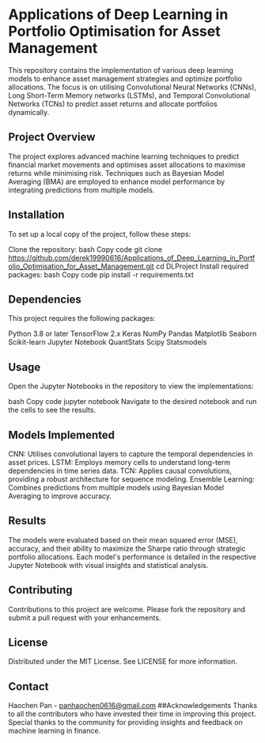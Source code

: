 # Applications of Deep Learning in Portfolio Optimisation for Asset Management
This repository contains the implementation of various deep learning models to enhance asset management strategies and optimize portfolio allocations. The focus is on utilising Convolutional Neural Networks (CNNs), Long Short-Term Memory networks (LSTMs), and Temporal Convolutional Networks (TCNs) to predict asset returns and allocate portfolios dynamically.

## Project Overview
The project explores advanced machine learning techniques to predict financial market movements and optimises asset allocations to maximise returns while minimising risk. Techniques such as Bayesian Model Averaging (BMA) are employed to enhance model performance by integrating predictions from multiple models.

## Installation
To set up a local copy of the project, follow these steps:

Clone the repository:
bash
Copy code
git clone https://github.com/derek19990616/Applications_of_Deep_Learning_in_Portfolio_Optimisation_for_Asset_Management.git
cd DLProject
Install required packages:
bash
Copy code
pip install -r requirements.txt
## Dependencies
This project requires the following packages:

Python 3.8 or later
TensorFlow 2.x
Keras
NumPy
Pandas
Matplotlib
Seaborn
Scikit-learn
Jupyter Notebook
QuantStats
Scipy
Statsmodels
## Usage
Open the Jupyter Notebooks in the repository to view the implementations:

bash
Copy code
jupyter notebook
Navigate to the desired notebook and run the cells to see the results.

## Models Implemented
CNN: Utilises convolutional layers to capture the temporal dependencies in asset prices.
LSTM: Employs memory cells to understand long-term dependencies in time series data.
TCN: Applies causal convolutions, providing a robust architecture for sequence modeling.
Ensemble Learning: Combines predictions from multiple models using Bayesian Model Averaging to improve accuracy.
## Results
The models were evaluated based on their mean squared error (MSE), accuracy, and their ability to maximize the Sharpe ratio through strategic portfolio allocations. Each model's performance is detailed in the respective Jupyter Notebook with visual insights and statistical analysis.

## Contributing
Contributions to this project are welcome. Please fork the repository and submit a pull request with your enhancements.

## License
Distributed under the MIT License. See LICENSE for more information.

## Contact
Haochen Pan - panhaochen0616@gmail.com
##Acknowledgements
Thanks to all the contributors who have invested their time in improving this project.
Special thanks to the community for providing insights and feedback on machine learning in finance.
